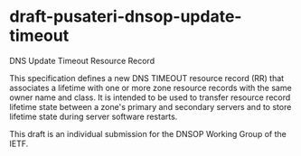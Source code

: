 # draft-pusateri-dnsop-update-timeout
DNS Update Timeout Resource Record

This specification defines a new DNS TIMEOUT resource record (RR) that associates a lifetime with one or more zone resource records with the same owner name and class. It is intended to be used to transfer resource record lifetime state between a zone's primary and secondary servers and to store lifetime state during server software restarts.

This draft is an individual submission for the DNSOP Working Group of the IETF.

